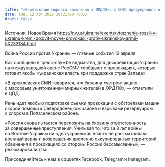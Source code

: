 ```yaml
---
title: "«Уничтожение мирного населения в ОРДЛО»: в СНБО предупредили о подготовке новой провокации Кремля"
date: Tue, 12 Apr 2022 10:21:00 +0300
draft: false
---
```

Источник: Новое Время https://nv.ua/ukraine/events/vtorzhenie-rossii-v-ukrainu-kreml-gotovit-novye-provokacii-protiv-ukrainskoy-armii-50233134.html


Война России против Украины — главные события 12 апреля

 Как сообщили в пресс-службе ведомства, для дискредитации Украины на международной арене РосСМИ сообщают о провокациях, которые готовит якобы «украинская власть при поддержке стран Запада».

«В кремлевских СМИ говорится, что Украина «устроит акцию с массовым уничтожением мирных жителей в ОРДЛО», — отметили в ЦПД.

Речь идет якобы о подготовке съемки провокации с обстрелами машин скорой помощи в Северодонецком районе и взрывами резервуаром с хлором в Попаснянском районе.

«Россия снова пытается переложить на Украину ответственность за совершенные преступления. Учитывая то, что за 8 лет войны на Востоке Украины ни одна украинская власть не рассматривала военный вариант возвращения временно оккупированных территорий, обвинения в провокациях со стороны России бессмысленны», — резюмировали там.

Присоединяйтесь к нам в соцсетях Facebook, Telegram и Instagram.
